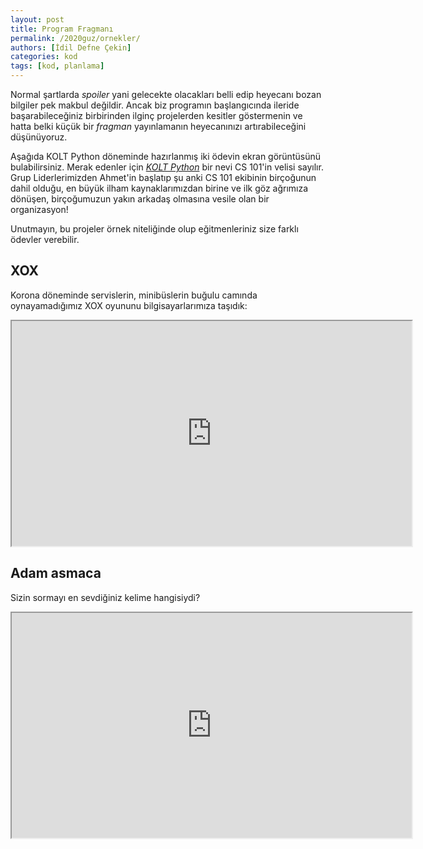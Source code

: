 ```yaml
---
layout: post
title: Program Fragmanı
permalink: /2020guz/ornekler/
authors: [İdil Defne Çekin]
categories: kod
tags: [kod, planlama]
---
```


Normal şartlarda *spoiler* yani gelecekte olacakları belli edip heyecanı bozan bilgiler pek makbul değildir. Ancak biz programın başlangıcında ileride başarabileceğiniz birbirinden ilginç projelerden kesitler göstermenin ve hatta belki küçük bir *fragman* yayınlamanın heyecanınızı artırabileceğini düşünüyoruz. 

Aşağıda KOLT Python döneminde hazırlanmış iki ödevin ekran görüntüsünü bulabilirsiniz. Merak edenler için *[KOLT Python](https://koltpython.com/)* bir nevi CS 101'in velisi sayılır. Grup Liderlerimizden Ahmet'in başlatıp şu anki CS 101 ekibinin birçoğunun dahil olduğu, en büyük ilham kaynaklarımızdan birine ve ilk göz ağrımıza dönüşen, birçoğumuzun yakın arkadaş olmasına vesile olan bir organizasyon!

Unutmayın, bu projeler örnek niteliğinde olup eğitmenleriniz size farklı ödevler verebilir.

## XOX
Korona döneminde servislerin, minibüslerin buğulu camında oynayamadığımız XOX oyununu bilgisayarlarımıza taşıdık:

<iframe width="640" height="360" src="https://drive.google.com/file/d/1CF2YnAcDz37nZcoqimbIgQDVfHN0W8Dw/preview" alt="XOX Oyunu videosu" > </iframe>

## Adam asmaca
Sizin sormayı en sevdiğiniz kelime hangisiydi?

<iframe width="640" height="360" src="https://drive.google.com/file/d/1ExKBHQbzv5QCsrquVi43Rodjsy_zrf9f/preview" alt="Adam Asmaca oyunu videosu" > </iframe>


